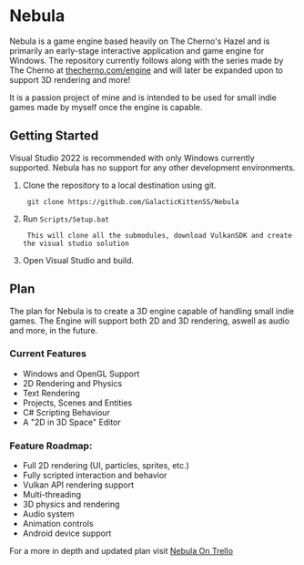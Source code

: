 # Nebula

Nebula is a game engine based heavily on The Cherno's Hazel and is primarily an early-stage interactive application and game engine for Windows. The repository currently follows along with the series made by The Cherno at [thecherno.com/engine](https://thecherno.com/engine) and will later be expanded upon to support 3D rendering and more!

It is a passion project of mine and is intended to be used for small indie games made by myself once the engine is capable.

## Getting Started
Visual Studio 2022 is recommended with only Windows currently supported. Nebula has no support for any other development environments.

1. Clone the repository to a local destination using git.

		git clone https://github.com/GalacticKittenSS/Nebula

2. Run `Scripts/Setup.bat`
	
		This will clone all the submodules, download VulkanSDK and create the visual studio solution

3. Open Visual Studio and build.

## Plan
The plan for Nebula is to create a 3D engine capable of handling small indie games. The Engine will support both 2D and 3D rendering, aswell as audio and more, in the future.

### Current Features
- Windows and OpenGL Support
- 2D Rendering and Physics
- Text Rendering
- Projects, Scenes and Entities
- C# Scripting Behaviour
- A "2D in 3D Space" Editor

### Feature Roadmap:
- Full 2D rendering (UI, particles, sprites, etc.)
- Fully scripted interaction and behavior
- Vulkan API rendering support
- Multi-threading
- 3D physics and rendering
- Audio system
- Animation controls
- Android device support

For a more in depth and updated plan visit [Nebula On Trello](https://trello.com/b/zaq4j66X/nebula)